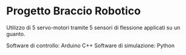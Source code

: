 # Progetto Braccio Robotico
 
Utilizzo di 5 servo-motori tramite 5 sensori di flessione applicati su un guanto.

Software di controllo: Arduino C++
Software di simulazione: Python